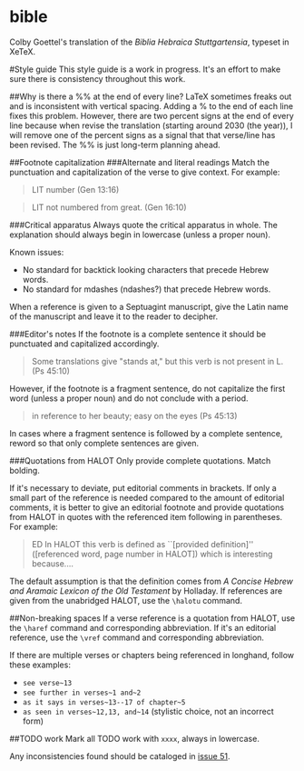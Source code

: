 bible
=====

Colby Goettel's translation of the _Biblia Hebraica Stuttgartensia_, typeset in XeTeX.

#Style guide
This style guide is a work in progress. It's an effort to make sure there is consistency throughout this work.

##Why is there a %% at the end of every line?
LaTeX sometimes freaks out and is inconsistent with vertical spacing. Adding a % to the end of each line fixes this problem. However, there are two percent signs at the end of every line because when revise the translation (starting around 2030 (the year)), I will remove one of the percent signs as a signal that that verse/line has been revised. The %% is just long-term planning ahead.

##Footnote capitalization
###Alternate and literal readings
Match the punctuation and capitalization of the verse to give context. For example:

> LIT number (Gen 13:16)

> LIT not numbered from great. (Gen 16:10)

###Critical apparatus
Always quote the critical apparatus in whole. The explanation should always begin in lowercase (unless a proper noun).

Known issues:
- No standard for backtick looking characters that precede Hebrew words.
- No standard for mdashes (ndashes?) that precede Hebrew words.

When a reference is given to a Septuagint manuscript, give the Latin name of the manuscript and leave it to the reader to decipher.

###Editor's notes
If the footnote is a complete sentence it should be punctuated and capitalized accordingly.

> Some translations give "stands at," but this verb is not present in L. (Ps 45:10)

However, if the footnote is a fragment sentence, do not capitalize the first word (unless a proper noun) and do not conclude with a period.

> in reference to her beauty; easy on the eyes (Ps 45:13)

In cases where a fragment sentence is followed by a complete sentence, reword so that only complete sentences are given.

###Quotations from HALOT
Only provide complete quotations. Match bolding.

If it's necessary to deviate, put editorial comments in brackets. If only a small part of the reference is needed compared to the amount of editorial comments, it is better to give an editorial footnote and provide quotations from HALOT in quotes with the referenced item following in parentheses. For example:

> ED In HALOT this verb is defined as ``[provided definition]'' ([referenced word, page number in HALOT]) which is interesting because....

The default assumption is that the definition comes from _A Concise Hebrew and Aramaic Lexicon of the Old Testament_ by Holladay. If references are given from the unabridged HALOT, use the `\halotu` command.

##Non-breaking spaces
If a verse reference is a quotation from HALOT, use the `\haref` command and corresponding abbreviation. If it's an editorial reference, use the `\vref` command and corresponding abbreviation.

If there are multiple verses or chapters being referenced in longhand, follow these examples:

- `see verse~13`
- `see further in verses~1 and~2`
- `as it says in verses~13--17 of chapter~5`
- `as seen in verses~12,13, and~14` (stylistic choice, not an incorrect form)

##TODO work
Mark all TODO work with `xxxx`, always in lowercase.

Any inconsistencies found should be cataloged in [issue 51](https://github.com/cgoettel/bible/issues/51).
